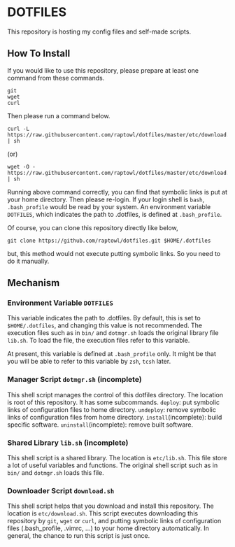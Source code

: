 # DOTFILES

This repository is hosting my config files and self-made scripts.

## How To Install

If you would like to use this repository, please prepare at least one command from these commands.
```
git
wget
curl
```
Then please run a command below.
```
curl -L https://raw.githubusercontent.com/raptowl/dotfiles/master/etc/download.sh | sh
```
(or)
```
wget -O - https://raw.githubusercontent.com/raptowl/dotfiles/master/etc/download.sh | sh
```
Running above command correctly, you can find that symbolic links is put at your home directory.
Then please re-login.
If your login shell is `bash`, `.bash_profile` would be read by your system.
An environment variable `DOTFILES`, which indicates the path to .dotfiles, is defined at `.bash_profile`.

Of course, you can clone this repository directly like below,
```
git clone https://github.com/raptowl/dotfiles.git $HOME/.dotfiles
```
but, this method would not execute putting symbolic links.
So you need to do it manually.

## Mechanism

### Environment Variable `DOTFILES`

This variable indicates the path to .dotfiles.
By default, this is set to `$HOME/.dotfiles`, and changing this value is not recommended.
The execution files such as in `bin/` and `dotmgr.sh` loads the original library file `lib.sh`.
To load the file, the execution files refer to this variable.

At present, this variable is defined at `.bash_profile` only.
It might be that you will be able to refer to this variable by `zsh`, `tcsh` later.

### Manager Script `dotmgr.sh` (incomplete)

This shell script manages the control of this dotfiles directory.
The location is root of this repository.
It has some subcommands.
`deploy`: put symbolic links of configuration files to home directory.
`undeploy`: remove symbolic links of configuration files from home directory.
`install`(incomplete): build specific software.
`uninstall`(incomplete): remove built software.

### Shared Library `lib.sh` (incomplete)

This shell script is a shared library.
The location is `etc/lib.sh`.
This file store a lot of useful variables and functions.
The original shell script such as in `bin/` and `dotmgr.sh` loads this file.

### Downloader Script `download.sh`

This shell script helps that you download and install this repository.
The location is `etc/download.sh`.
This script executes downloading this repository by `git`, `wget` or `curl`, and putting symbolic links of configuration files (.bash\_profile, .vimrc, ...) to your home directory automatically.
In general, the chance to run this script is just once.


